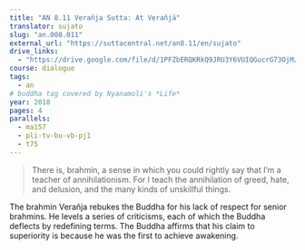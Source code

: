 ```yaml
---
title: "AN 8.11 Verañja Sutta: At Verañjā"
translator: sujato
slug: "an.008.011"
external_url: "https://suttacentral.net/an8.11/en/sujato"
drive_links:
  - "https://drive.google.com/file/d/1PFZbERQKRkQ9JRU3Y6VUIQGucrG73OjM/view?usp=drivesdk"
course: dialogue
tags:
  - an
# buddha tag covered by Nyanamoli's *Life*
year: 2018
pages: 4
parallels:
  - ma157
  - pli-tv-bu-vb-pj1
  - t75
---
```


> There is, brahmin, a sense in which you could rightly say that I’m a teacher of annihilationism. For I teach the annihilation of greed, hate, and delusion, and the many kinds of unskillful things.

The brahmin Verañja rebukes the Buddha for his lack of respect for senior brahmins. He levels a series of criticisms, each of which the Buddha deflects by redefining terms. The Buddha affirms that his claim to superiority is because he was the first to achieve awakening.
